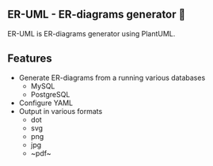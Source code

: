 ER-UML - ER-diagrams generator 📝
---

ER-UML is ER-diagrams generator using PlantUML.

## Features

- Generate ER-diagrams from a running various databases
    - MySQL
    - PostgreSQL
- Configure YAML
- Output in various formats
    - dot
    - svg
    - png
    - jpg
    - ~pdf~